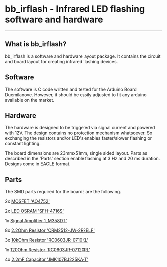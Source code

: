 # bb_irflash - Infrared LED flashing software and hardware

----
## What is bb_irflash?

bb_irflash is a software and hardware layout package. It contains the circuit and board layout for creating infrared flashing devices.

## Software

The software is C code written and tested for the Arduino Board Duemilanove. However, it should be easily adjusted to fit any arduino available on the market.

## Hardware

The hardware is designed to be triggered via signal current and powered with 12V. The design contains no protection mechanism whatsoever. So exchanging the resistors and/or LED's enables faster/slower flashing or constant lighting. 

The board dimensions are 23mmx51mm, single sided layout. Parts as described in the 'Parts' section enable flashing at 3 Hz and 20 ms duration. Designs come in EAGLE format.

## Parts
The SMD parts required for the boards are the following.

2x [MOSFET 'AO4752'](http://www.digikey.com/product-detail/en/alpha-omega-semiconductor-inc/AO4752/785-1597-1-ND/3712546)

2x [LED OSRAM 'SFH-4716S'](http://www.digikey.com/product-detail/en/osram-opto-semiconductors-inc/SFH-4716S/475-3045-1-ND/4360722)

1x [Signal Amplifier 'LM358DT'](http://www.digikey.com/product-detail/en/stmicroelectronics/LM358DT/497-1591-1-ND/592083) 

8x [2.2Ohm Resistor 'CRM2512-JW-2R2ELF'](http://www.digikey.com/product-detail/en/bourns-inc/CRM2512-JW-2R2ELF/CRM2512-JW-2R2ELFCT-ND/3592989) 

3x [10kOhm Resistor 'RC0603JR-0710KL'](http://www.digikey.com/product-detail/en/yageo/RC0603JR-0710KL/311-10KGRCT-ND/729647) 

1x [120Ohm Resistor 'RC0603JR-07120RL'](http://www.digikey.com/product-detail/en/yageo/RC0603JR-07120RL/311-120GRCT-ND/729653) 

4x [2.2mF Capacitor 'JMK107BJ225KA-T'](http://www.digikey.com/product-detail/en/taiyo-yuden/JMK107BJ225KA-T/587-1254-1-ND/931031) 


